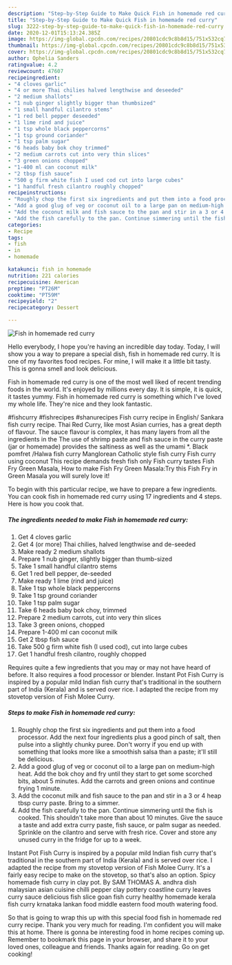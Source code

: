 ```yaml
---
description: "Step-by-Step Guide to Make Quick Fish in homemade red curry"
title: "Step-by-Step Guide to Make Quick Fish in homemade red curry"
slug: 3222-step-by-step-guide-to-make-quick-fish-in-homemade-red-curry
date: 2020-12-01T15:13:24.385Z
image: https://img-global.cpcdn.com/recipes/20801cdc9c8b8d15/751x532cq70/fish-in-homemade-red-curry-recipe-main-photo.jpg
thumbnail: https://img-global.cpcdn.com/recipes/20801cdc9c8b8d15/751x532cq70/fish-in-homemade-red-curry-recipe-main-photo.jpg
cover: https://img-global.cpcdn.com/recipes/20801cdc9c8b8d15/751x532cq70/fish-in-homemade-red-curry-recipe-main-photo.jpg
author: Ophelia Sanders
ratingvalue: 4.2
reviewcount: 47607
recipeingredient:
- "4 cloves garlic"
- "4 or more Thai chilies halved lengthwise and deseeded"
- "2 medium shallots"
- "1 nub ginger slightly bigger than thumbsized"
- "1 small handful cilantro stems"
- "1 red bell pepper deseeded"
- "1 lime rind and juice"
- "1 tsp whole black peppercorns"
- "1 tsp ground coriander"
- "1 tsp palm sugar"
- "6 heads baby bok choy trimmed"
- "2 medium carrots cut into very thin slices"
- "3 green onions chopped"
- "1-400 ml can coconut milk"
- "2 tbsp fish sauce"
- "500 g firm white fish I used cod cut into large cubes"
- "1 handful fresh cilantro roughly chopped"
recipeinstructions:
- "Roughly chop the first six ingredients and put them into a food processor. Add the next four ingredients plus a good pinch of salt, then pulse into a slightly chunky puree. Don&#39;t worry if you end up with something that looks more like a smoothish salsa than a paste; it&#39;ll still be delicious."
- "Add a good glug of veg or coconut oil to a large pan on medium-high heat. Add the bok choy and fry until they start to get some scorched bits, about 5 minutes. Add the carrots and green onions and continue frying 1 minute."
- "Add the coconut milk and fish sauce to the pan and stir in a 3 or 4 heap tbsp curry paste. Bring to a simmer."
- "Add the fish carefully to the pan. Continue simmering until the fish is cooked. This shouldn&#39;t take more than about 10 minutes. Give the sauce a taste and add extra curry paste, fish sauce, or palm sugar as needed. Sprinkle on the cilantro and serve with fresh rice. Cover and store any unused curry in the fridge for up to a week."
categories:
- Recipe
tags:
- fish
- in
- homemade

katakunci: fish in homemade 
nutrition: 221 calories
recipecuisine: American
preptime: "PT26M"
cooktime: "PT59M"
recipeyield: "2"
recipecategory: Dessert

---
```



![Fish in homemade red curry](https://img-global.cpcdn.com/recipes/20801cdc9c8b8d15/751x532cq70/fish-in-homemade-red-curry-recipe-main-photo.jpg)

Hello everybody, I hope you're having an incredible day today. Today, I will show you a way to prepare a special dish, fish in homemade red curry. It is one of my favorites food recipes. For mine, I will make it a little bit tasty. This is gonna smell and look delicious.

Fish in homemade red curry is one of the most well liked of recent trending foods in the world. It's enjoyed by millions every day. It is simple, it is quick, it tastes yummy. Fish in homemade red curry is something which I've loved my whole life. They're nice and they look fantastic.

#fishcurry #fishrecipes #shanurecipes Fish curry recipe in English/ Sankara fish curry recipe. Thai Red Curry, like most Asian curries, has a great depth of flavour. The sauce flavour is complex, it has many layers from all the ingredients in the The use of shrimp paste and fish sauce in the curry paste (jar or homemade) provides the saltiness as well as the umami *. Black pomfret /Halwa fish curry Manglorean Catholic style fish curry Fish curry using coconut This recipe demands fresh fish only Fish curry tastes Fish Fry Green Masala, How to make Fish Fry Green Masala:Try this Fish Fry in Green Masala you will surely love it!


To begin with this particular recipe, we have to prepare a few ingredients. You can cook fish in homemade red curry using 17 ingredients and 4 steps. Here is how you cook that.

<!--inarticleads1-->

##### The ingredients needed to make Fish in homemade red curry:

1. Get 4 cloves garlic
1. Get 4 (or more) Thai chilies, halved lengthwise and de-seeded
1. Make ready 2 medium shallots
1. Prepare 1 nub ginger, slightly bigger than thumb-sized
1. Take 1 small handful cilantro stems
1. Get 1 red bell pepper, de-seeded
1. Make ready 1 lime (rind and juice)
1. Take 1 tsp whole black peppercorns
1. Take 1 tsp ground coriander
1. Take 1 tsp palm sugar
1. Take 6 heads baby bok choy, trimmed
1. Prepare 2 medium carrots, cut into very thin slices
1. Take 3 green onions, chopped
1. Prepare 1-400 ml can coconut milk
1. Get 2 tbsp fish sauce
1. Take 500 g firm white fish (I used cod), cut into large cubes
1. Get 1 handful fresh cilantro, roughly chopped


Requires quite a few ingredients that you may or may not have heard of before. It also requires a food processor or blender. Instant Pot Fish Curry is inspired by a popular mild Indian fish curry that&#39;s traditional in the southern part of India (Kerala) and is served over rice. I adapted the recipe from my stovetop version of Fish Molee Curry. 

<!--inarticleads2-->

##### Steps to make Fish in homemade red curry:

1. Roughly chop the first six ingredients and put them into a food processor. Add the next four ingredients plus a good pinch of salt, then pulse into a slightly chunky puree. Don&#39;t worry if you end up with something that looks more like a smoothish salsa than a paste; it&#39;ll still be delicious.
1. Add a good glug of veg or coconut oil to a large pan on medium-high heat. Add the bok choy and fry until they start to get some scorched bits, about 5 minutes. Add the carrots and green onions and continue frying 1 minute.
1. Add the coconut milk and fish sauce to the pan and stir in a 3 or 4 heap tbsp curry paste. Bring to a simmer.
1. Add the fish carefully to the pan. Continue simmering until the fish is cooked. This shouldn&#39;t take more than about 10 minutes. Give the sauce a taste and add extra curry paste, fish sauce, or palm sugar as needed. Sprinkle on the cilantro and serve with fresh rice. Cover and store any unused curry in the fridge for up to a week.


Instant Pot Fish Curry is inspired by a popular mild Indian fish curry that&#39;s traditional in the southern part of India (Kerala) and is served over rice. I adapted the recipe from my stovetop version of Fish Molee Curry. It&#39;s a fairly easy recipe to make on the stovetop, so that&#39;s also an option. Spicy homemade fish curry in clay pot. By SAM THOMAS A. andhra dish malaysian asian cuisine chilli pepper clay pottery coastline curry leaves curry sauce delicious fish slice goan fish curry healthy homemade kerala fish curry krnataka lankan food middle eastern food mouth watering food. 

So that is going to wrap this up with this special food fish in homemade red curry recipe. Thank you very much for reading. I'm confident you will make this at home. There is gonna be interesting food in home recipes coming up. Remember to bookmark this page in your browser, and share it to your loved ones, colleague and friends. Thanks again for reading. Go on get cooking!
